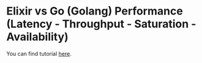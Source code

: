 # Elixir vs Go (Golang) Performance (Latency - Throughput - Saturation - Availability)

You can find tutorial [here](https://youtu.be/eDq9GbRPA0Q).
